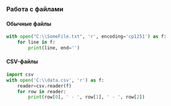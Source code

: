 ### Работа с файлами

#### Обычные файлы

```python
with open("C:\\SomeFile.txt", 'r', encoding='cp1251') as f:
    for line in f:
        print(line, end='')
```


#### CSV-файлы

```python
import csv
with open('C:\\data.csv', 'r') as f:
    reader=csv.reader(f)
    for row in reader:
        print(row[0], ' - ', row[1], ' - ', row[2])
```